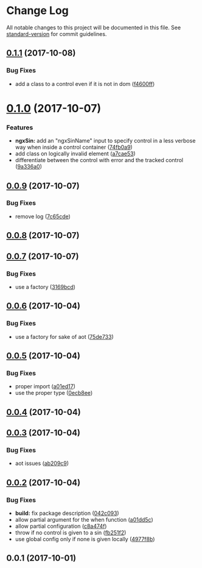 # Change Log

All notable changes to this project will be documented in this file. See [standard-version](https://github.com/conventional-changelog/standard-version) for commit guidelines.

<a name="0.1.1"></a>
## [0.1.1](https://github.com/lazarljubenovic/ngx-sin/compare/v0.1.0...v0.1.1) (2017-10-08)


### Bug Fixes

* add a class to a control even if it is not in dom ([f4600ff](https://github.com/lazarljubenovic/ngx-sin/commit/f4600ff))



<a name="0.1.0"></a>
# [0.1.0](https://github.com/lazarljubenovic/ngx-sin/compare/v0.0.9...v0.1.0) (2017-10-07)


### Features

* **ngxSin:** add an "ngxSinName" input to specify control in a less verbose way when inside a control container ([74fb0a9](https://github.com/lazarljubenovic/ngx-sin/commit/74fb0a9))
* add class on logically invalid element ([a7cae53](https://github.com/lazarljubenovic/ngx-sin/commit/a7cae53))
* differentiate between the control with error and the tracked control ([9a336a0](https://github.com/lazarljubenovic/ngx-sin/commit/9a336a0))



<a name="0.0.9"></a>
## [0.0.9](https://github.com/lazarljubenovic/ngx-sin/compare/v0.0.8...v0.0.9) (2017-10-07)


### Bug Fixes

* remove log ([7c65cde](https://github.com/lazarljubenovic/ngx-sin/commit/7c65cde))



<a name="0.0.8"></a>
## [0.0.8](https://github.com/lazarljubenovic/ngx-sin/compare/v0.0.7...v0.0.8) (2017-10-07)



<a name="0.0.7"></a>
## [0.0.7](https://github.com/lazarljubenovic/ngx-sin/compare/v0.0.6...v0.0.7) (2017-10-07)


### Bug Fixes

* use a factory ([3169bcd](https://github.com/lazarljubenovic/ngx-sin/commit/3169bcd))



<a name="0.0.6"></a>
## [0.0.6](https://github.com/lazarljubenovic/ngx-sin/compare/v0.0.5...v0.0.6) (2017-10-04)


### Bug Fixes

* use a factory for sake of aot ([75de733](https://github.com/lazarljubenovic/ngx-sin/commit/75de733))



<a name="0.0.5"></a>
## [0.0.5](https://github.com/lazarljubenovic/ngx-sin/compare/v0.0.4...v0.0.5) (2017-10-04)


### Bug Fixes

* proper import ([a01ed17](https://github.com/lazarljubenovic/ngx-sin/commit/a01ed17))
* use the proper type ([0ecb8ee](https://github.com/lazarljubenovic/ngx-sin/commit/0ecb8ee))



<a name="0.0.4"></a>
## [0.0.4](https://github.com/lazarljubenovic/ngx-sin/compare/v0.0.3...v0.0.4) (2017-10-04)



<a name="0.0.3"></a>
## [0.0.3](https://github.com/lazarljubenovic/ngx-sin/compare/v0.0.2...v0.0.3) (2017-10-04)


### Bug Fixes

* aot issues ([ab209c9](https://github.com/lazarljubenovic/ngx-sin/commit/ab209c9))



<a name="0.0.2"></a>
## [0.0.2](https://github.com/lazarljubenovic/ngx-sin/compare/v0.0.1...v0.0.2) (2017-10-04)


### Bug Fixes

* **build:** fix package description ([042c093](https://github.com/lazarljubenovic/ngx-sin/commit/042c093))
* allow partial argument for the when function ([a01dd5c](https://github.com/lazarljubenovic/ngx-sin/commit/a01dd5c))
* allow partial configuration ([c8a474f](https://github.com/lazarljubenovic/ngx-sin/commit/c8a474f))
* throw if no control is given to a sin ([fb251f2](https://github.com/lazarljubenovic/ngx-sin/commit/fb251f2))
* use global config only if none is given locally ([4977f8b](https://github.com/lazarljubenovic/ngx-sin/commit/4977f8b))



<a name="0.0.1"></a>
## 0.0.1 (2017-10-01)
